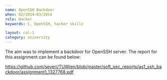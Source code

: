 ```yaml
---
name: OpenSSH Backdoor
when: 02/2014–03/2014
role: Hacker
keywords: C, OpenSSH, hacker skillz

layout: col-1
category: university
---
```


The aim was to implement a backdoor for OpenSSH server.
The report for this assignment can be found below:

<https://github.com/severi/TUWien/blob/master/soft_sec_reports/as1_ssh_backdoor/assignment1_1327768.pdf>
